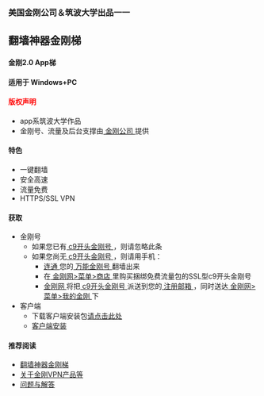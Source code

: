 ### 美国金刚公司＆筑波大学出品一一
## 翻墙神器金刚梯
#### 金刚2.0 App梯
#### 适用于 Windows+PC

#### <font color="Red">版权声明 </font>
- app系筑波大学作品
- 金刚号、流量及后台支撑由[ 金刚公司 ](https://a2zitpro.github.io/web/金刚公司)提供

#### 特色
- 一键翻墙
- 安全高速  
- 流量免费
- HTTPS/SSL VPN

#### 获取

- 金刚号
  - 如果您已有[ c9开头金刚号 ](https://a2zitpro.github.io/web/普通金刚号)，则请忽略此条
  - 如果您尚无[ c9开头金刚号 ](https://a2zitpro.github.io/web/普通金刚号)，则请用手机：
    - [ 连通 ](https://a2zitpro.github.io/web/主号和副号的用途)您的[ 万能金刚号 ](https://a2zitpro.github.io/web/万能金刚号)翻墙出来
    - 在[ 金刚网>菜单>商店 ](https://www.atozitpro.net/zh/shop/) 里购买捆绑免费流量包的SSL型c9开头金刚号
    - [ 金刚网 ](https://a2zitpro.github.io/web/金刚中文网)将把[ c9开头金刚号 ](https://a2zitpro.github.io/web/普通金刚号)派送到您的[ 注册邮箱 ](https://a2zitpro.github.io/web/注册邮箱)，同时送达[ 金刚网>菜单>我的金刚 ](https://www.atozitpro.net/zh/my-account)下
- 客户端
  - 下载客户端安装包[请点击此处](https://github.com/SoftEtherVPN/SoftEtherVPN_Stable/releases/download/v4.28-9669-beta/softether-vpnclient-v4.28-9669-beta-2018.09.11-windows-x86_x64-intel.exe) 
  - [ 客户端安装 ](https://a2zitpro.github.io/web/kkvpn2.0_installationnotes_win)

  
#### 推荐阅读
- [翻墙神器金刚梯](https://a2zitpro.github.io/web/dlb)
- [关于金刚VPN产品等](https://a2zitpro.github.io/web/列表-关于金刚VPN产品等)
- [问题与解答](https://a2zitpro.github.io/web/列表-问题与解答)
